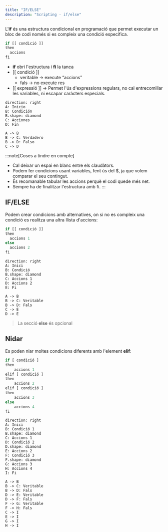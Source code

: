 ```yaml
---
title: "IF/ELSE"
description: "Scripting - if/else"
---
```


L'**if** és una estructura condicional en programació que permet executar un bloc de codi només si es compleix una condició específica.

```js
if [[ condició ]]
then
  accions
fi
```

- **if** obri l'estructura i **fi** la tanca
- [[ condició ]] 
  - veritable → execute “accions” 
  - fals → no execute res
- [[ expressió ]] → Permet l'ús d'expressions regulars, no cal entrecomillar les variables, ni escapar caràcters especials.

```d2
direction: right
A: Inicio
B: Condición
B.shape: diamond
C: Acciones
D: Fin

A -> B
B -> C: Verdadero
B -> D: Falso
C -> D
```

:::note[Coses a tindre en compte]
- Cal deixar un espai en blanc entre els claudàtors.
- Podem fer condicions usant variables, fent ús del $, ja que volem comparar el seu contingut.
- És recomanable tabular les accions perquè el codi quede més net.
- Sempre ha de finalitzar l'estructura amb fi.
:::

## IF/ELSE
Podem crear condicions amb alternatives, on si no es compleix una condició es realitza una altra llista d'accions:

```js
if [[ condició ]]
then
  accions 1
else
  accions 2
fi
```

```d2
direction: right
A: Inici
B: Condició
B.shape: diamond
C: Accions 1
D: Accions 2
E: Fi

A -> B
B -> C: Veritable
B -> D: Fals
C -> E
D -> E

```

> La secció **else** és opcional

## Nidar
Es poden niar moltes condicions diferents amb l'element **elif**:

```js
if [ condició ]
then
    accions 1
elif [ condició ]
then
    accions 2
elif [ condició ]
then
    accions 3
else
    accions 4
fi
```

```d2
direction: right
A: Inici
B: Condició 1
B.shape: diamond
C: Accions 1
D: Condició 2
D.shape: diamond
E: Accions 2
F: Condició 3
F.shape: diamond
G: Accions 3
H: Accions 4
I: Fi

A -> B
B -> C: Veritable
B -> D: Fals
D -> E: Veritable
D -> F: Fals
F -> G: Veritable
F -> H: Fals
C -> I
E -> I
G -> I
H -> I

```
